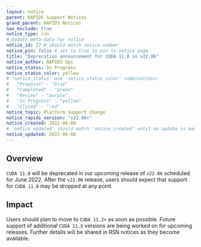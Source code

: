 ```yaml
---
layout: notice
parent: RAPIDS Support Notices
grand_parent: RAPIDS Notices
nav_exclude: true
notice_type: rsn
# Update meta-data for notice
notice_id: 27 # should match notice number
notice_pin: false # set to true to pin to notice page
title: "Deprecation announcement for CUDA 11.0 in v22.06"
notice_author: RAPIDS Ops
notice_status: In Progress
notice_status_color: yellow
# 'notice_status' and 'notice_status_color' combinations:
#   "Proposal" - "blue"
#   "Completed" - "green"
#   "Review" - "purple"
#   "In Progress" - "yellow"
#   "Closed" - "red"
notice_topic: Platform Support Change
notice_rapids_version: "v22.06+"
notice_created: 2022-06-08
# 'notice_updated' should match 'notice_created' until an update is made
notice_updated: 2022-06-08
---
```


## Overview

`CUDA 11.0` will be deprecated in our upcoming release of `v22.06`
scheduled for June 2022. After the `v22.06` release, users should expect 
that support for `CUDA 11.0` may be dropped at any point.

## Impact

Users should plan to move to `CUDA 11.2+` as soon as possible. Future
support of additional `CUDA 11.X` versions are being worked on for upcoming
releases. Further details will be shared in RSN notices as they become
available.
